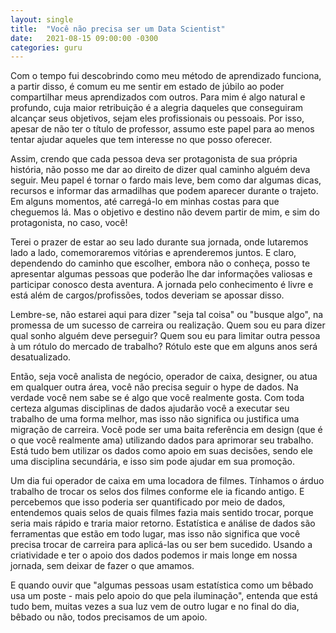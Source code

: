 ```yaml
---
layout: single
title:  "Você não precisa ser um Data Scientist"
date:   2021-08-15 09:00:00 -0300
categories: guru
---
```

Com o tempo fui descobrindo como meu método de aprendizado funciona, a partir disso, é comum eu me sentir em estado de júbilo ao poder compartilhar meus aprendizados com outros. Para mim é algo natural e profundo, cuja maior retribuição é a alegria daqueles que conseguiram alcançar seus objetivos, sejam eles profissionais ou pessoais. Por isso, apesar de não ter o título de professor, assumo este papel para ao menos tentar ajudar aqueles que tem interesse no que posso oferecer.

Assim, crendo que cada pessoa deva ser protagonista de sua própria história, não posso me dar ao direito de dizer qual caminho alguém deva seguir. Meu papel é tornar o fardo mais leve, bem como dar algumas dicas, recursos e informar das armadilhas que podem aparecer durante o trajeto. Em alguns momentos, até carregá-lo em minhas costas para que cheguemos lá. Mas o objetivo e destino não devem partir de mim, e sim do protagonista, no caso, você!

Terei o prazer de estar ao seu lado durante sua jornada, onde lutaremos lado a lado, comemoraremos vitórias e aprenderemos juntos. E claro, dependendo do caminho que escolher, embora não o conheça, posso te apresentar algumas pessoas que poderão lhe dar informações valiosas e participar conosco desta aventura. A jornada pelo conhecimento é livre e está além de cargos/profissões, todos deveriam se apossar disso.

Lembre-se, não estarei aqui para dizer "seja tal coisa" ou "busque algo", na promessa de um sucesso de carreira ou realização. Quem sou eu para dizer qual sonho alguém deve perseguir? Quem sou eu para limitar outra pessoa à um rótulo do mercado de trabalho? Rótulo este que em alguns anos será desatualizado.

Então, seja você analista de negócio, operador de caixa, designer, ou atua em qualquer outra área, você não precisa seguir o hype de dados. Na verdade você nem sabe se é algo que você realmente gosta. Com toda certeza algumas disciplinas de dados ajudarão você a executar seu trabalho de uma forma melhor, mas isso não significa ou justifica uma migração de carreira. Você pode ser uma baita referência em design (que é o que você realmente ama) utilizando dados para aprimorar seu trabalho. Está tudo bem utilizar os dados como apoio em suas decisões, sendo ele uma disciplina secundária, e isso sim pode ajudar em sua promoção.

Um dia fui operador de caixa em uma locadora de filmes. Tínhamos o árduo trabalho de trocar os selos dos filmes conforme ele ia ficando antigo. E percebemos que isso poderia ser quantificado por meio de dados, entendemos quais selos de quais filmes fazia mais sentido trocar, porque seria mais rápido e traria maior retorno. Estatística e análise de dados são ferramentas que estão em todo lugar, mas isso não significa que você precisa trocar de carreira para aplicá-las ou ser bem sucedido. Usando a criatividade e ter o apoio dos dados podemos ir mais longe em nossa jornada, sem deixar de fazer o que amamos.

E quando ouvir que "algumas pessoas usam estatística como um bêbado usa um poste - mais pelo apoio do que pela iluminação", entenda que está tudo bem, muitas vezes a sua luz vem de outro lugar e no final do dia, bêbado ou não, todos precisamos de um apoio.